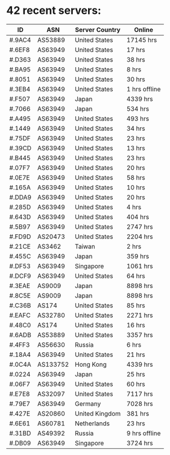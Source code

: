 # 42 recent servers:

| ID | ASN | Server Country | Online |
| ------ | ------ | ------ | ------ |
| #.9AC4 | AS53889 | United States | 17145 hrs |
| #.6EF8 | AS63949 | United States | 17 hrs |
| #.D363 | AS63949 | United States | 38 hrs |
| #.BA95 | AS63949 | United States | 8 hrs |
| #.8051 | AS63949 | United States | 30 hrs |
| #.3EB4 | AS63949 | United States | 1 hrs offline |
| #.F507 | AS63949 | Japan | 4339 hrs |
| #.7066 | AS63949 | Japan | 534 hrs |
| #.A495 | AS63949 | United States | 493 hrs |
| #.1449 | AS63949 | United States | 34 hrs |
| #.75DF | AS63949 | United States | 23 hrs |
| #.39CD | AS63949 | United States | 13 hrs |
| #.B445 | AS63949 | United States | 23 hrs |
| #.07F7 | AS63949 | United States | 20 hrs |
| #.0E7E | AS63949 | United States | 58 hrs |
| #.165A | AS63949 | United States | 10 hrs |
| #.DDA9 | AS63949 | United States | 20 hrs |
| #.285D | AS63949 | United States | 4 hrs |
| #.643D | AS63949 | United States | 404 hrs |
| #.5B97 | AS63949 | United States | 2747 hrs |
| #.FD9D | AS20473 | United States | 2204 hrs |
| #.21CE | AS3462 | Taiwan | 2 hrs |
| #.455C | AS63949 | Japan | 359 hrs |
| #.DF53 | AS63949 | Singapore | 1061 hrs |
| #.DCF9 | AS63949 | United States | 64 hrs |
| #.3EAE | AS9009 | Japan | 8898 hrs |
| #.8C5E | AS9009 | Japan | 8898 hrs |
| #.C36B | AS174 | United States | 85 hrs |
| #.EAFC | AS32780 | United States | 2271 hrs |
| #.48C0 | AS174 | United States | 16 hrs |
| #.6ADB | AS53889 | United States | 3357 hrs |
| #.4FF3 | AS56630 | Russia | 6 hrs |
| #.18A4 | AS63949 | United States | 21 hrs |
| #.0C4A | AS133752 | Hong Kong | 4339 hrs |
| #.0224 | AS63949 | Japan | 25 hrs |
| #.06F7 | AS63949 | United States | 60 hrs |
| #.E7E8 | AS32097 | United States | 7117 hrs |
| #.79E7 | AS63949 | Germany | 7028 hrs |
| #.427E | AS20860 | United Kingdom | 381 hrs |
| #.6E61 | AS60781 | Netherlands | 23 hrs |
| #.31BD | AS49392 | Russia | 9 hrs offline |
| #.DB09 | AS63949 | Singapore | 3724 hrs |

